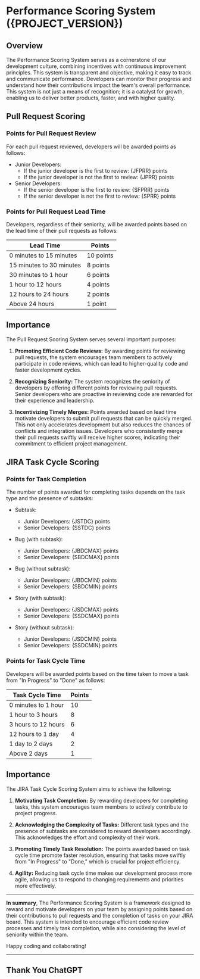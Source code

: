 # Performance Scoring System ({PROJECT_VERSION})

## Overview

The Performance Scoring System serves as a cornerstone of our development
culture, combining incentives with continuous improvement principles. This
system is transparent and objective, making it easy to track and communicate
performance. Developers can monitor their progress and understand how their
contributions impact the team's overall performance. This system is not just a
means of recognition; it is a catalyst for growth, enabling us to deliver better
products, faster, and with higher quality.

## Pull Request Scoring

### Points for Pull Request Review

For each pull request reviewed, developers will be awarded points as follows:

- Junior Developers:
  - If the junior developer is the first to review: {JFPRR} points
  - If the junior developer is not the first to review: {JPRR} points
- Senior Developers:
  - If the senior developer is the first to review: {SFPRR} points
  - If the senior developer is not the first to review: {SPRR} points

### Points for Pull Request Lead Time

Developers, regardless of their seniority, will be awarded points based on the
lead time of their pull requests as follows:

| Lead Time                | Points    |
| ------------------------ | --------- |
| 0 minutes to 15 minutes  | 10 points |
| 15 minutes to 30 minutes | 8 points  |
| 30 minutes to 1 hour     | 6 points  |
| 1 hour to 12 hours       | 4 points  |
| 12 hours to 24 hours     | 2 points  |
| Above 24 hours           | 1 point   |

## Importance

The Pull Request Scoring System serves several important purposes:

1. **Promoting Efficient Code Reviews:** By awarding points for reviewing pull
   requests, the system encourages team members to actively participate in code
   reviews, which can lead to higher-quality code and faster development cycles.

2. **Recognizing Seniority:** The system recognizes the seniority of developers
   by offering different points for reviewing pull requests. Senior developers
   who are proactive in reviewing code are rewarded for their experience and
   leadership.

3. **Incentivizing Timely Merges:** Points awarded based on lead time motivate
   developers to submit pull requests that can be quickly merged. This not only
   accelerates development but also reduces the chances of conflicts and
   integration issues. Developers who consistently merge their pull requests
   swiftly will receive higher scores, indicating their commitment to efficient
   project management.

## JIRA Task Cycle Scoring

### Points for Task Completion

The number of points awarded for completing tasks depends on the task type and
the presence of subtasks:

- Subtask:
  - Junior Developers: {JSTDC} points
  - Senior Developers: {SSTDC} points

- Bug (with subtask):
  - Junior Developers: {JBDCMAX} points
  - Senior Developers: {SBDCMAX} points

- Bug (without subtask):
  - Junior Developers: {JBDCMIN} points
  - Senior Developers: {SBDCMIN} points

- Story (with subtask):
  - Junior Developers: {JSDCMAX} points
  - Senior Developers: {SSDCMAX} points

- Story (without subtask):
  - Junior Developers: {JSDCMIN} points
  - Senior Developers: {SSDCMIN} points

### Points for Task Cycle Time

Developers will be awarded points based on the time taken to move a task from
"In Progress" to "Done" as follows:

| Task Cycle Time     | Points |
| ------------------- | ------ |
| 0 minutes to 1 hour | 10     |
| 1 hour to 3 hours   | 8      |
| 3 hours to 12 hours | 6      |
| 12 hours to 1 day   | 4      |
| 1 day to 2 days     | 2      |
| Above 2 days        | 1      |

## Importance

The JIRA Task Cycle Scoring System aims to achieve the following:

1. **Motivating Task Completion:** By rewarding developers for completing tasks,
   this system encourages team members to actively contribute to project
   progress.

2. **Acknowledging the Complexity of Tasks:** Different task types and the
   presence of subtasks are considered to reward developers accordingly. This
   acknowledges the effort and complexity of their work.

3. **Promoting Timely Task Resolution:** The points awarded based on task cycle
   time promote faster resolution, ensuring that tasks move swiftly from "In
   Progress" to "Done," which is crucial for project efficiency.

4. **Agility:** Reducing task cycle time makes our development process more
   agile, allowing us to respond to changing requirements and priorities more
   effectively.

---

**In summary**, The Performance Scoring System is a framework designed to reward
and motivate developers on your team by assigning points based on their
contributions to pull requests and the completion of tasks on your JIRA board.
This system is intended to encourage efficient code review processes and timely
task completion, while also considering the level of seniority within the team.

Happy coding and collaborating!

---

## Thank You ChatGPT

